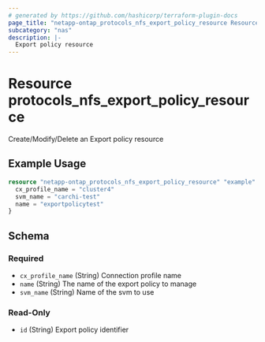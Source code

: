 ```yaml
---
# generated by https://github.com/hashicorp/terraform-plugin-docs
page_title: "netapp-ontap_protocols_nfs_export_policy_resource Resource - terraform-provider-netapp-ontap"
subcategory: "nas"
description: |-
  Export policy resource
---
```


# Resource protocols_nfs_export_policy_resource

Create/Modify/Delete an Export policy resource

## Example Usage

```terraform
resource "netapp-ontap_protocols_nfs_export_policy_resource" "example" {
  cx_profile_name = "cluster4"
  svm_name = "carchi-test"
  name = "exportpolicytest"
}
``````

<!-- schema generated by tfplugindocs -->
## Schema

### Required

- `cx_profile_name` (String) Connection profile name
- `name` (String) The name of the export policy to manage
- `svm_name` (String) Name of the svm to use

### Read-Only

- `id` (String) Export policy identifier


